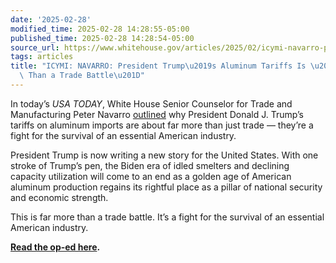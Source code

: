 ```yaml
---
date: '2025-02-28'
modified_time: 2025-02-28 14:28:55-05:00
published_time: 2025-02-28 14:28:54-05:00
source_url: https://www.whitehouse.gov/articles/2025/02/icymi-navarro-president-trumps-aluminum-tariffs-is-far-more-than-a-trade-battle/
tags: articles
title: "ICYMI: NAVARRO: President Trump\u2019s Aluminum Tariffs Is \u201CFar More\
  \ Than a Trade Battle\u201D"
---
```

 
In today’s *USA TODAY*, White House Senior Counselor for Trade and
Manufacturing Peter Navarro
[outlined](https://www.usatoday.com/story/opinion/2025/02/28/trump-tariffs-aluminum-steel-canada-mexico-economy/80694166007/)
why President Donald J. Trump’s tariffs on aluminum imports are about
far more than just trade — they’re a fight for the survival of an
essential American industry.

President Trump is now writing a new story for the United States. With
one stroke of Trump’s pen, the Biden era of idled smelters and declining
capacity utilization will come to an end as a golden age of American
aluminum production regains its rightful place as a pillar of national
security and economic strength.

This is far more than a trade battle. It’s a fight for the survival of
an essential American industry. 

**[Read the op-ed
here](https://www.usatoday.com/story/opinion/2025/02/28/trump-tariffs-aluminum-steel-canada-mexico-economy/80694166007/).**
